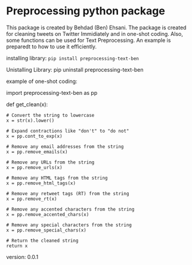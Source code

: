 # Preprocessing python package



This package is created by Behdad (Ben) Ehsani. The package is created for cleaning tweets on Twitter Immidiately and in one-shot coding. Also, some functions can be used for Text Preprocessing. An example is preparedt to how to use it efficiently.


installing library: `pip install preprocessing-text-ben`

Unistalling Library: pip uninstall preprocessing-text-ben

example of one-shot coding: 


import preprocessing-text-ben as pp

def get_clean(x):
    
    # Convert the string to lowercase
    x = str(x).lower()
    
    # Expand contractions like "don't" to "do not"
    x = pp.cont_to_exp(x)
    
    # Remove any email addresses from the string
    x = pp.remove_emails(x)
    
    # Remove any URLs from the string
    x = pp.remove_urls(x)
    
    # Remove any HTML tags from the string
    x = pp.remove_html_tags(x)
    
    # Remove any retweet tags (RT) from the string
    x = pp.remove_rt(x)
    
    # Remove any accented characters from the string
    x = pp.remove_accented_chars(x)
    
    # Remove any special characters from the string
    x = pp.remove_special_chars(x)
    
    # Return the cleaned string
    return x









version: 0.0.1
